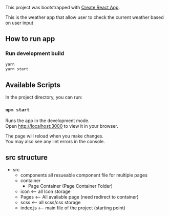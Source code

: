This project was bootstrapped with [Create React App](https://github.com/facebook/create-react-app).

This is the weather app that allow user to check the current weather based on user input

## How to run app
### Run development build

```bash
yarn
yarn start
```


## Available Scripts

In the project directory, you can run:

### `npm start`

Runs the app in the development mode.\
Open [http://localhost:3000](http://localhost:3000) to view it in your browser.

The page will reload when you make changes.\
You may also see any lint errors in the console.


## src structure
 - src
   - components
     all resueable component file for multiple pages
   - container
     - Page Container (Page Container Folder)
   - icon <-- all Icon storage
   - Pages <--  All avaliable page (need redirect to container)
   - scss <-- all scss/css storage
   - index.js <-- main file of the project (starting point)

